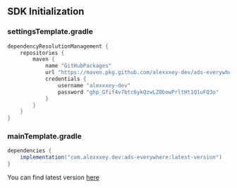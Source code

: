## SDK Initialization 
### settingsTemplate.gradle
```groovy
dependencyResolutionManagement {
    repositories {
        maven {
            name "GitHubPackages"
            url "https://maven.pkg.github.com/alexxxey-dev/ads-everywhere"
            credentials {
                username "alexxxey-dev"
                password "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"
            }
        }
    }
}
```
### mainTemplate.gradle
```groovy
dependencies {
    implementation("com.alexxxey.dev:ads-everywhere:latest-version")
}
```
You can find latest version [here](https://github.com/alexxxey-dev/ads-everywhere/packages/2155117)